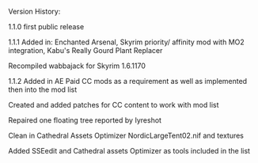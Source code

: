 Version History:

1.1.0 first public release 

1.1.1 Added in:
Enchanted Arsenal, 
Skyrim priority/ affinity mod with MO2 integration,
Kabu's Really Gourd Plant Replacer

Recompiled wabbajack for Skyrim 1.6.1170

1.1.2 Added in AE Paid CC mods as a requirement as well as implemented then into the mod list

Created and added patches for CC content to work with mod list

Repaired one floating tree reported by Iyreshot

Clean in Cathedral Assets Optimizer NordicLargeTent02.nif and textures

Added SSEedit and Cathedral assets Optimizer as tools included in the list



